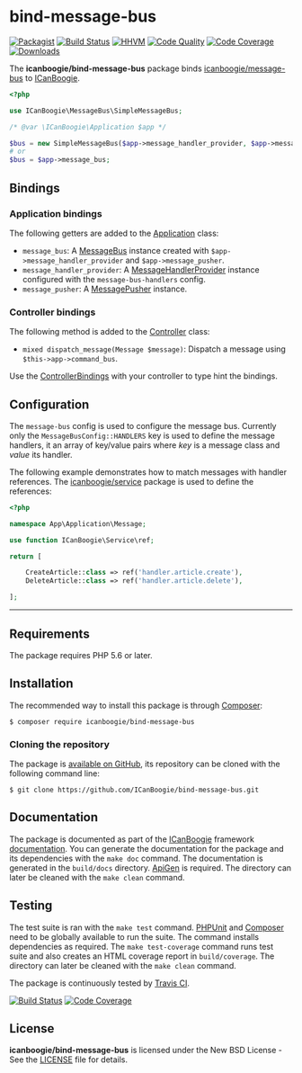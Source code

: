 # bind-message-bus

[![Packagist](https://img.shields.io/packagist/v/icanboogie/bind-message-bus.svg)](https://packagist.org/packages/icanboogie/bind-message-bus)
[![Build Status](https://img.shields.io/travis/ICanBoogie/bind-message-bus/master.svg)](http://travis-ci.org/ICanBoogie/bind-message-bus)
[![HHVM](https://img.shields.io/hhvm/ICanBoogie/bind-message-bus.svg)](http://hhvm.h4cc.de/package/ICanBoogie/bind-message-bus)
[![Code Quality](https://img.shields.io/scrutinizer/g/ICanBoogie/bind-message-bus/master.svg)](https://scrutinizer-ci.com/g/ICanBoogie/bind-message-bus)
[![Code Coverage](https://img.shields.io/coveralls/ICanBoogie/bind-message-bus/master.svg)](https://coveralls.io/r/ICanBoogie/bind-message-bus)
[![Downloads](https://img.shields.io/packagist/dt/icanboogie/bind-message-bus.svg)](https://packagist.org/packages/icanboogie/bind-message-bus/stats)

The **icanboogie/bind-message-bus** package binds [icanboogie/message-bus][] to [ICanBoogie][].

```php
<?php

use ICanBoogie\MessageBus\SimpleMessageBus;

/* @var \ICanBoogie\Application $app */

$bus = new SimpleMessageBus($app->message_handler_provider, $app->message_pusher);
# or
$bus = $app->message_bus;
```





## Bindings





### Application bindings

The following getters are added to the [Application][] class:

- `message_bus`: A [MessageBus][] instance created with `$app->message_handler_provider` and
`$app->message_pusher`.
- `message_handler_provider`: A [MessageHandlerProvider][] instance configured with the
`message-bus-handlers` config.
- `message_pusher`: A [MessagePusher][] instance.





### Controller bindings

The following method is added to the [Controller][] class:

- `mixed dispatch_message(Message $message)`: Dispatch a message using `$this->app->command_bus`.

Use the [ControllerBindings][] with your controller to type hint the bindings.





## Configuration
 
The `message-bus` config is used to configure the message bus. Currently only the
`MessageBusConfig::HANDLERS` key is used to define the message handlers, it an array of key/value
pairs where _key_ is a message class and _value_ its handler.

The following example demonstrates how to match messages with handler references. The
[icanboogie/service][] package is used to define the references:

```php
<?php

namespace App\Application\Message;

use function ICanBoogie\Service\ref;

return [

    CreateArticle::class => ref('handler.article.create'),
    DeleteArticle::class => ref('handler.article.delete'),

];
```





----------





## Requirements

The package requires PHP 5.6 or later.





## Installation

The recommended way to install this package is through [Composer](http://getcomposer.org/):

```
$ composer require icanboogie/bind-message-bus
```





### Cloning the repository

The package is [available on GitHub][], its repository can be cloned with the following command
line:

	$ git clone https://github.com/ICanBoogie/bind-message-bus.git





## Documentation

The package is documented as part of the [ICanBoogie][] framework [documentation][]. You can
generate the documentation for the package and its dependencies with the `make doc` command. The
documentation is generated in the `build/docs` directory. [ApiGen](http://apigen.org/) is required.
The directory can later be cleaned with the `make clean` command.





## Testing

The test suite is ran with the `make test` command. [PHPUnit](https://phpunit.de/) and
[Composer](http://getcomposer.org/) need to be globally available to run the suite. The command
installs dependencies as required. The `make test-coverage` command runs test suite and also creates
an HTML coverage report in `build/coverage`. The directory can later be cleaned with the `make
clean` command.

The package is continuously tested by [Travis CI](http://about.travis-ci.org/).

[![Build Status](https://img.shields.io/travis/ICanBoogie/bind-message-bus/master.svg)](http://travis-ci.org/ICanBoogie/bind-message-bus)
[![Code Coverage](https://img.shields.io/coveralls/ICanBoogie/bind-message-bus/master.svg)](https://coveralls.io/r/ICanBoogie/bind-message-bus)





## License

**icanboogie/bind-message-bus** is licensed under the New BSD License - See the [LICENSE](LICENSE) file for details.





[ICanBoogie]:                   https://icanboogie.org
[MessageBus]:                   https://icanboogie.org/api/message-bus/master/class-ICanBoogie.MessageBus.MessageBus.html
[MessageHandlerProvider]:       https://icanboogie.org/api/message-bus/master/class-ICanBoogie.MessageBus.MessageHandlerProvider.html
[MessagePusher]:                https://icanboogie.org/api/message-bus/master/class-ICanBoogie.MessageBus.MessagePusher.html
[Controller]:                   https://icanboogie.org/api/routing/master/class-ICanBoogie.Routing.Controller.html
[documentation]:                https://icanboogie.org/api/bind-message-bus/master/
[ControllerBindings]:           https://icanboogie.org/api/bind-message-bus/master/class-ICanBoogie.bind-message-bus.ControllerBindings.html
[Application]:                  https://icanboogie.org/docs/4.0/the-application-class
[available on GitHub]:          https://github.com/ICanBoogie/bind-message-bus
[icanboogie/message-bus]:       https://github.com/ICanBoogie/message-bus
[icanboogie/service]:           https://github.com/ICanBoogie/Service
